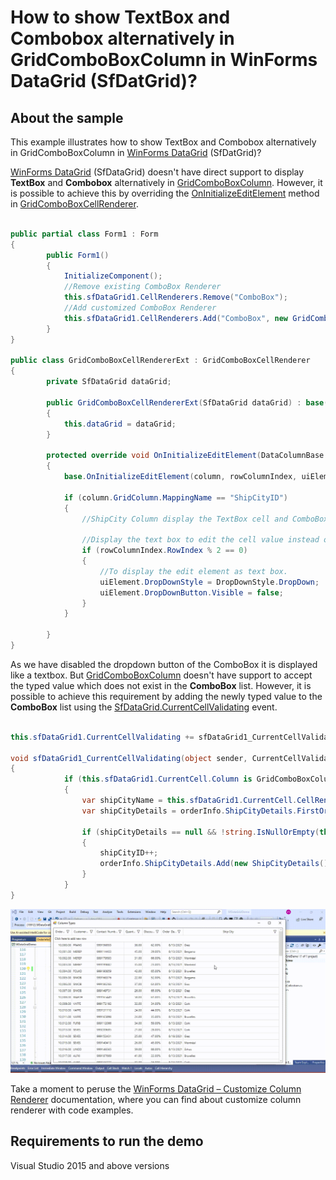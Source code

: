 # How to show TextBox and Combobox alternatively in GridComboBoxColumn in WinForms DataGrid (SfDatGrid)?

## About the sample
This example illustrates how to show TextBox and Combobox alternatively in GridComboBoxColumn in [WinForms DataGrid](https://www.syncfusion.com/winforms-ui-controls/datagrid) (SfDatGrid)?

[WinForms DataGrid](https://www.syncfusion.com/winforms-ui-controls/datagrid) (SfDataGrid) doesn't have direct support to display **TextBox** and **Combobox** alternatively in [GridComboBoxColumn](https://help.syncfusion.com/cr/windowsforms/Syncfusion.WinForms.DataGrid.GridComboBoxColumn.html). However, it is possible to achieve this by overriding the [OnInitializeEditElement](https://help.syncfusion.com/cr/windowsforms/Syncfusion.WinForms.DataGrid.Renderers.GridComboBoxCellRenderer.html#Syncfusion_WinForms_DataGrid_Renderers_GridComboBoxCellRenderer_OnInitializeEditElement_Syncfusion_WinForms_DataGrid_DataColumnBase_Syncfusion_WinForms_GridCommon_ScrollAxis_RowColumnIndex_Syncfusion_WinForms_ListView_SfComboBox_) method in [GridComboBoxCellRenderer](https://help.syncfusion.com/cr/windowsforms/Syncfusion.WinForms.DataGrid.Renderers.GridComboBoxCellRenderer.html).

```C#

public partial class Form1 : Form
{
        public Form1()
        {
            InitializeComponent();
            //Remove existing ComboBox Renderer
            this.sfDataGrid1.CellRenderers.Remove("ComboBox");
            //Add customized ComboBox Renderer
            this.sfDataGrid1.CellRenderers.Add("ComboBox", new GridComboBoxCellRendererExt(sfDataGrid1));
        }
}

public class GridComboBoxCellRendererExt : GridComboBoxCellRenderer
{
        private SfDataGrid dataGrid;

        public GridComboBoxCellRendererExt(SfDataGrid dataGrid) : base()
        {
            this.dataGrid = dataGrid;
        }

        protected override void OnInitializeEditElement(DataColumnBase column, RowColumnIndex rowColumnIndex, SfComboBox uiElement)
        {
            base.OnInitializeEditElement(column, rowColumnIndex, uiElement);

            if (column.GridColumn.MappingName == "ShipCityID")
            {
                //ShipCity Column display the TextBox cell and ComboBox alternative rows in SfDataGrid

                //Display the text box to edit the cell value instead of the combo box condition based. 
                if (rowColumnIndex.RowIndex % 2 == 0)
                {
                    //To display the edit element as text box. 
                    uiElement.DropDownStyle = DropDownStyle.DropDown;
                    uiElement.DropDownButton.Visible = false;
                }
            }

        }
}

```

As we have disabled the dropdown button of the ComboBox it is displayed like a textbox. But [GridComboBoxColumn](https://help.syncfusion.com/cr/windowsforms/Syncfusion.WinForms.DataGrid.GridComboBoxColumn.html) doesn't have support to accept the typed value which does not exist in the **ComboBox** list. However, it is possible to achieve this requirement by adding the newly typed value to the **ComboBox** list using the [SfDataGrid.CurrentCellValidating](https://help.syncfusion.com/cr/windowsforms/Syncfusion.WinForms.DataGrid.SfDataGrid.html#Syncfusion_WinForms_DataGrid_SfDataGrid_CurrentCellValidating) event.

```C#

this.sfDataGrid1.CurrentCellValidating += sfDataGrid1_CurrentCellValidating;

void sfDataGrid1_CurrentCellValidating(object sender, CurrentCellValidatingEventArgs e)
{
            if (this.sfDataGrid1.CurrentCell.Column is GridComboBoxColumn && this.sfDataGrid1.CurrentCell.CellRenderer.CurrentCellRendererElement != null)
            {
                var shipCityName = this.sfDataGrid1.CurrentCell.CellRenderer.CurrentCellRendererElement.Text;
                var shipCityDetails = orderInfo.ShipCityDetails.FirstOrDefault(city => city.ShipCityName == shipCityName);

                if (shipCityDetails == null && !string.IsNullOrEmpty(this.sfDataGrid1.CurrentCell.CellRenderer.CurrentCellRendererElement.Text))
                {
                    shipCityID++;
                    orderInfo.ShipCityDetails.Add(new ShipCityDetails() { ShipCityName = this.sfDataGrid1.CurrentCell.CellRenderer.CurrentCellRendererElement.Text, ShipCityID = shipCityID });
                }
            }
}

```

![Shows the TextBox and Combobox alternatively in GridComboBoxColumn of SfDataGrid](DisplayTexBoxandComboBox.gif)

Take a moment to peruse the [WinForms DataGrid – Customize Column Renderer](https://help.syncfusion.com/windowsforms/datagrid/columntypes#customize-column-renderer) documentation, where you can find about customize column renderer with code examples.

## Requirements to run the demo
Visual Studio 2015 and above versions
